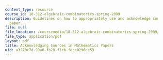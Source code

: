 ```yaml
---
content_type: resource
course_id: 18-312-algebraic-combinatorics-spring-2009
description: Guidelines on how to appropriately use and acknowledge sources in a mathematics
  paper.
file: null
file_location: /coursemedia/18-312-algebraic-combinatorics-spring-2009/a3270c7d99a0fb20f1cbfecc0296de53_MIT18_312S09_proj_Sources.pdf
file_type: application/pdf
layout: pdf
title: Acknowledging Sources in Mathematics Papers
uid: a3270c7d-99a0-fb20-f1cb-fecc0296de53
---
```

